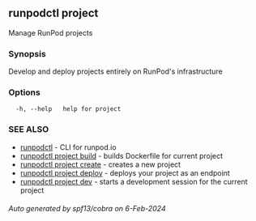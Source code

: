 ## runpodctl project

Manage RunPod projects

### Synopsis

Develop and deploy projects entirely on RunPod's infrastructure

### Options

```
  -h, --help   help for project
```

### SEE ALSO

* [runpodctl](runpodctl.md)	 - CLI for runpod.io
* [runpodctl project build](runpodctl_project_build.md)	 - builds Dockerfile for current project
* [runpodctl project create](runpodctl_project_create.md)	 - creates a new project
* [runpodctl project deploy](runpodctl_project_deploy.md)	 - deploys your project as an endpoint
* [runpodctl project dev](runpodctl_project_dev.md)	 - starts a development session for the current project

###### Auto generated by spf13/cobra on 6-Feb-2024
